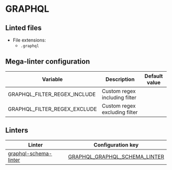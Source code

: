 <!-- markdownlint-disable MD003 MD020 MD033 MD041 -->
<!-- Generated by .automation/build.py, please do not update manually -->
<!-- Instead, update descriptor file at https://github.com/nvuillam/mega-linter/tree/master/megalinter/descriptors/graphql.yml -->
# GRAPHQL

## Linted files

- File extensions:
  - `.graphql`

## Mega-linter configuration

| Variable | Description | Default value |
| ----------------- | -------------- | -------------- |
| GRAPHQL_FILTER_REGEX_INCLUDE | Custom regex including filter |  |
| GRAPHQL_FILTER_REGEX_EXCLUDE | Custom regex excluding filter |  |

## Linters

| Linter | Configuration key |
| ------ | ----------------- |
| [graphql-schema-linter](graphql_graphql_schema_linter.md) | [GRAPHQL_GRAPHQL_SCHEMA_LINTER](graphql_graphql_schema_linter.md) |
